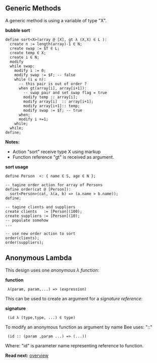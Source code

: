 ## Generic Methods

A generic method is using a variable of type "X". 

**bubble sort**

```
define sort<X>(array @ [X], gt λ (X,X) ∈ L ):
  create n := length(array)-1 ∈ N; 
  create swap := $T ∈ L;
  create temp ∈ X;
  create i ∈ N;
  modify 
  while swap:
    modify i := 0;
    modify swap := $F; -- false
    while (i ≤ n): 
      -- this pair is out of order ?
      when gt(array[i], array[i+1]):
        -- swap pair and set swap flag = true
        modify temp :: array[i];
        modify array[i]  :: array[i+1];
        modify array[i+1]:: temp;
        modify swap := $T; -- true
      when;
      modify i +=1;
    while; 
  while;
define;
```

**Notes:**

* Action "sort" receive type X using markup <X> 
* Function reference "gt" is received as argument.

**sort usage**

```
define Person  <: { name ∈ S, age ∈ N };

-- tagine order action for array of Persons
define order(cat @ [Person]):
  sort<Person>(cat, λ(a, b) => (a.name > b.name));
define;

-- tagine clients and suppliers
create clients   := [Person](100);
create suppliers := [Person](10);
-- populate somehow
...

-- use new order action to sort
order(clients);
order(suppliers);
```

## Anonymous Lambda

This design uses one _anonymous λ function_:


**function**
```
 λ(param, param,...) => (expression)
```

This can be used to create an argument for a _signature reference_:

**signature**
```
 (id λ (type,type, ...) ∈ type)
```

To modify an anonymous function as argument by name Bee uses: "::"

```
 (id :: (param ,param ...) => (...))
```

Where: "id" is parameter name representing reference to function.

**Read next:** [overview](../syntax/overview.md)